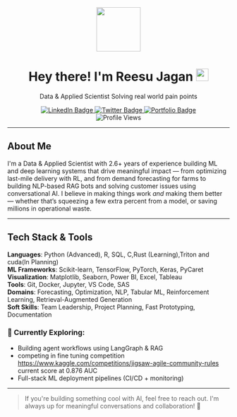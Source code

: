 <div align="center">
  <img src="https://media.giphy.com/media/M9gbBd9nbDrOTu1Mqx/giphy.gif" width="100" />
</div>

<div align="center">
  <h1>
    Hey there! I'm Reesu Jagan
    <img src="https://media.giphy.com/media/hvRJCLFzcasrR4ia7z/giphy.gif" width="28px" />
  </h1>

  <p>Data & Applied Scientist Solving real world pain points</p>

  <div id="badges">
    <a href="https://www.linkedin.com/in/reesu-jagan-115401232/">
      <img src="https://img.shields.io/badge/LinkedIn-blue?style=for-the-badge&logo=linkedin&logoColor=white" alt="LinkedIn Badge"/>
    </a>
    <a href="https://twitter.com/Overfiting">
      <img src="https://img.shields.io/badge/Twitter-black?style=for-the-badge&logo=twitter&logoColor=white" alt="Twitter Badge"/>
    </a>
    <a href="https://www.reesujagan.in">
      <img src="https://img.shields.io/badge/Portfolio-darkblue?style=for-the-badge&logo=github&logoColor=white" alt="Portfolio Badge"/>
    </a>
  </div>

  <img src="https://komarev.com/ghpvc/?username=codejay12&style=flat-square&color=blue" alt="Profile Views"/>
</div>

---

##  About Me

I'm a Data & Applied Scientist with 2.6+ years of experience building ML and deep learning systems that drive meaningful impact — from optimizing last-mile delivery with RL, and from demand forecasting for farms to building NLP-based RAG bots and solving customer issues using conversational AI.
I believe in making things work *and* making them better — whether that’s squeezing a few extra percent from a model, or saving millions in operational waste.

---



## Tech Stack & Tools

**Languages**: Python (Advanced), R, SQL, C,Rust (Learning),Triton and cuda(In Planning)  
**ML Frameworks**: Scikit-learn, TensorFlow, PyTorch, Keras, PyCaret  
**Visualization**: Matplotlib, Seaborn, Power BI, Excel, Tableau  
**Tools**: Git, Docker, Jupyter, VS Code, SAS  
**Domains**: Forecasting, Optimization, NLP, Tabular ML, Reinforcement Learning, Retrieval-Augmented Generation  
**Soft Skills**: Team Leadership, Project Planning, Fast Prototyping, Documentation



### 🧭 Currently Exploring:
- Building agent workflows using LangGraph & RAG 
- competing in fine tuning competition https://www.kaggle.com/competitions/jigsaw-agile-community-rules current score at 0.876 AUC
- Full-stack ML deployment pipelines (CI/CD + monitoring)

---

> If you're building something cool with AI, feel free to reach out. I'm always up for meaningful conversations and collaboration! 🚀

